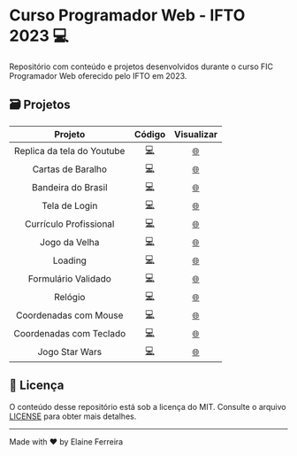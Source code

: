 # Curso Programador Web - IFTO 2023 💻
Repositório com conteúdo e projetos desenvolvidos durante o curso FIC Programador Web oferecido pelo IFTO em 2023.

## 🗃️ Projetos
|Projeto|Código|Visualizar|
|:-------:|:------:|:----------:|
|Replica da tela do Youtube|[💻](https://github.com/elainefs/programador-web-ifto-2023/blob/main/modulo-03/youtube/index.html)| [🌐](https://elainefs.github.io/programador-web-ifto-2023/modulo-03/youtube/)|
|Cartas de Baralho|[💻](https://github.com/elainefs/programador-web-ifto-2023/blob/main/modulo-03/cartas-baralho/index.html)|[🌐](https://elainefs.github.io/programador-web-ifto-2023/modulo-03/cartas-baralho)|
|Bandeira do Brasil|[💻](https://github.com/elainefs/programador-web-ifto-2023/blob/main/modulo-03/bandeira-animada/index.html)|[🌐](https://elainefs.github.io/programador-web-ifto-2023/modulo-03/bandeira-animada/)|
|Tela de Login|[💻](https://github.com/elainefs/programador-web-ifto-2023/blob/main/modulo-03/login-animado/index.html)|[🌐](https://elainefs.github.io/programador-web-ifto-2023/modulo-03/login-animado)|
|Currículo Profissional|[💻](https://github.com/elainefs/programador-web-ifto-2023/blob/main/modulo-03/projeto-curriculo/index.html)|[🌐](https://elainefs.github.io/programador-web-ifto-2023/modulo-03/projeto-curriculo)|
|Jogo da Velha|[💻](https://github.com/elainefs/programador-web-ifto-2023/blob/main/modulo-06/jogo-da-velha/index.html)|[🌐](https://elainefs.github.io/programador-web-ifto-2023/modulo-06/jogo-da-velha)|
|Loading|[💻](https://github.com/elainefs/programador-web-ifto-2023/blob/main/modulo-06/load/index.html)|[🌐](https://elainefs.github.io/programador-web-ifto-2023/modulo-06/load)|
|Formulário Validado|[💻](https://github.com/elainefs/programador-web-ifto-2023/blob/main/modulo-06/formulario/index.html)|[🌐](https://elainefs.github.io/programador-web-ifto-2023/modulo-06/formulario)|
|Relógio|[💻](https://github.com/elainefs/programador-web-ifto-2023/blob/main/modulo-06/relogio/index.html)|[🌐](https://elainefs.github.io/programador-web-ifto-2023/modulo-06/relogio)|
|Coordenadas com Mouse|[💻](https://github.com/elainefs/programador-web-ifto-2023/blob/main/modulo-06/coordenadas-mouse/index.html)|[🌐](https://elainefs.github.io/programador-web-ifto-2023/modulo-06/coordenadas-mouse)|
|Coordenadas com Teclado|[💻](https://github.com/elainefs/programador-web-ifto-2023/blob/main/modulo-06/coordenadas-teclado/index.html)|[🌐](https://elainefs.github.io/programador-web-ifto-2023/modulo-06/coordenadas-teclado)|
|Jogo Star Wars|[💻](https://github.com/elainefs/programador-web-ifto-2023/blob/main/modulo-06/jogo-star-wars/index.html)|[🌐](https://elainefs.github.io/programador-web-ifto-2023/modulo-06/jogo-star-wars)|

## 📄 Licença

O conteúdo desse repositório está sob a licença do MIT. Consulte o arquivo [LICENSE](/LICENSE) para obter mais detalhes.

---

Made with ❤️ by Elaine Ferreira
